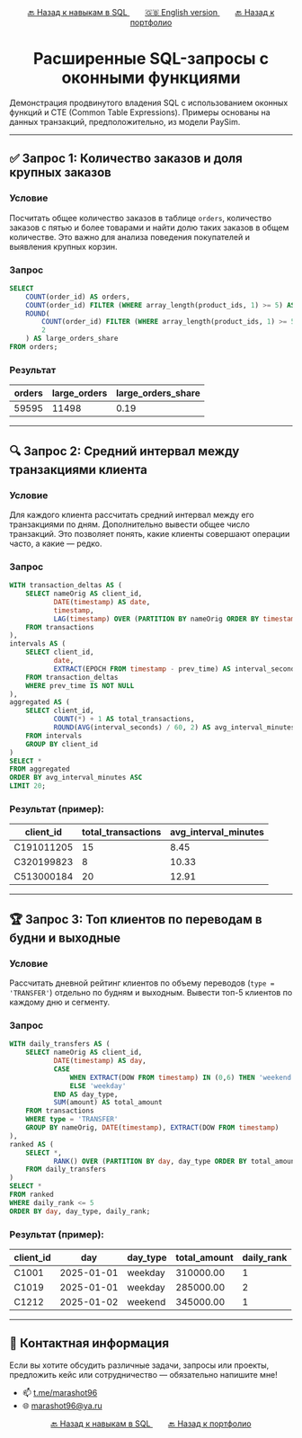 <div align="center"> 
       <a href="https://github.com/marashot96/portfolio/blob/main/SQL/Navigator.md#%EF%B8%8F-структура-раздела">🔙 Назад к навыкам в SQL </a> &nbsp;&nbsp;&nbsp;&nbsp;&nbsp;&nbsp;
       <a href="https://github.com/marashot96/portfolio"> 🇬🇧 English version </a> &nbsp;&nbsp;&nbsp;&nbsp;&nbsp;&nbsp;
       <a href="https://github.com/marashot96/portfolio/blob/main/README.md#-навыки">🔙 Назад к портфолио </a>  
</div> 

# <div align="center"> Расширенные SQL-запросы с оконными функциями </div>

Демонстрация продвинутого владения SQL с использованием оконных функций и CTE (Common Table Expressions). Примеры основаны на данных транзакций, предположительно, из модели PaySim.

---

## ✅ Запрос 1: Количество заказов и доля крупных заказов

### **Условие**  
Посчитать общее количество заказов в таблице `orders`, количество заказов с пятью и более товарами и найти долю таких заказов в общем количестве. Это важно для анализа поведения покупателей и выявления крупных корзин.

### **Запрос**
```sql
SELECT 
    COUNT(order_id) AS orders,
    COUNT(order_id) FILTER (WHERE array_length(product_ids, 1) >= 5) AS large_orders,
    ROUND(
        COUNT(order_id) FILTER (WHERE array_length(product_ids, 1) >= 5)::DECIMAL / COUNT(order_id), 
        2
    ) AS large_orders_share
FROM orders;
```

### **Результат**
| orders | large_orders | large_orders_share |
|--------|--------------|--------------------|
| 59595  | 11498        | 0.19               |

---

## 🔍 Запрос 2: Средний интервал между транзакциями клиента

### **Условие**  
Для каждого клиента рассчитать средний интервал между его транзакциями по дням. Дополнительно вывести общее число транзакций. Это позволяет понять, какие клиенты совершают операции часто, а какие — редко.

### **Запрос**
```sql
WITH transaction_deltas AS (
    SELECT nameOrig AS client_id,
           DATE(timestamp) AS date,
           timestamp,
           LAG(timestamp) OVER (PARTITION BY nameOrig ORDER BY timestamp) AS prev_time
    FROM transactions
),
intervals AS (
    SELECT client_id,
           date,
           EXTRACT(EPOCH FROM timestamp - prev_time) AS interval_seconds
    FROM transaction_deltas
    WHERE prev_time IS NOT NULL
),
aggregated AS (
    SELECT client_id,
           COUNT(*) + 1 AS total_transactions,
           ROUND(AVG(interval_seconds) / 60, 2) AS avg_interval_minutes
    FROM intervals
    GROUP BY client_id
)
SELECT *
FROM aggregated
ORDER BY avg_interval_minutes ASC
LIMIT 20;
```

### **Результат** (пример):

| client_id   | total_transactions | avg_interval_minutes |
|-------------|--------------------|-----------------------|
| C191011205  | 15                 | 8.45                  |
| C320199823  | 8                  | 10.33                 |
| C513000184  | 20                 | 12.91                 |

---

## 🏆 Запрос 3: Топ клиентов по переводам в будни и выходные

### **Условие**  
Рассчитать дневной рейтинг клиентов по объему переводов (`type = 'TRANSFER'`) отдельно по будням и выходным. Вывести топ-5 клиентов по каждому дню и сегменту.

### **Запрос**
```sql
WITH daily_transfers AS (
    SELECT nameOrig AS client_id,
           DATE(timestamp) AS day,
           CASE 
               WHEN EXTRACT(DOW FROM timestamp) IN (0,6) THEN 'weekend' 
               ELSE 'weekday' 
           END AS day_type,
           SUM(amount) AS total_amount
    FROM transactions
    WHERE type = 'TRANSFER'
    GROUP BY nameOrig, DATE(timestamp), EXTRACT(DOW FROM timestamp)
),
ranked AS (
    SELECT *,
           RANK() OVER (PARTITION BY day, day_type ORDER BY total_amount DESC) AS daily_rank
    FROM daily_transfers
)
SELECT *
FROM ranked
WHERE daily_rank <= 5
ORDER BY day, day_type, daily_rank;
```

### **Результат** (пример):

| client_id   | day        | day_type | total_amount | daily_rank |
|-------------|------------|----------|--------------|-------------|
| C1001       | 2025-01-01 | weekday  | 310000.00    | 1           |
| C1019       | 2025-01-01 | weekday  | 285000.00    | 2           |
| C1212       | 2025-01-02 | weekend  | 345000.00    | 1           |

---

## 💼 Контактная информация
Если вы хотите обсудить различные задачи, запросы или проекты, предложить кейс или сотрудничество — обязательно напишите мне!

- 📫 [t.me/marashot96](https://t.me/marashot96)
- 🌐 [marashot96@ya.ru](mailto:marashot96@ya.ru)


<div align="center"> 
       <a href="https://github.com/marashot96/portfolio/blob/main/SQL/Navigator.md#%EF%B8%8F-структура-раздела">🔙 Назад к навыкам в SQL </a> &nbsp;&nbsp;&nbsp;&nbsp;&nbsp;&nbsp;
       <a href="https://github.com/marashot96/portfolio/blob/main/README.md#-навыки">🔙 Назад к портфолио </a>  
</div> 
